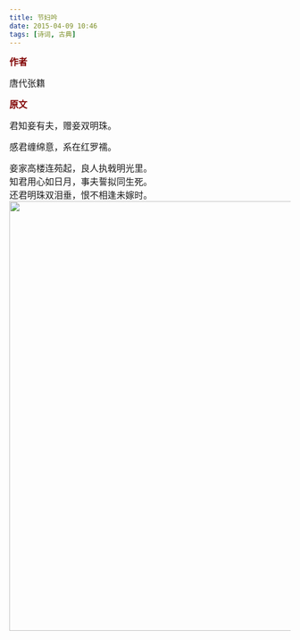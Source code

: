 ```yaml
---
title: 节妇吟
date: 2015-04-09 10:46
tags: [诗词, 古典]
---
```

<span style="color: #800000;"><strong><span style="font-size: medium;">作者</span></strong></span><span style="font-size: medium;">唐代张籍</span><span style="color: #800000;"><strong><span style="font-size: medium;">原文</span></strong></span><span style="font-size: medium;">君知妾有夫，赠妾双明珠。</span><span style="font-size: medium;">感君缠绵意，系在红罗襦。</span><div><span style="font-size: medium;">妾家高楼连苑起，良人执戟明光里。</span></div><div><span style="font-size: medium;">知君用心如日月，事夫誓拟同生死。</span></div><div><span style="font-size: medium;">还君明珠双泪垂，恨不相逢未嫁时。</span></div><div><a href="/img/9be72bd0e51e71ed0a8235e3514e12be.jpg" rel="attachment wp-att-300"><img class="aligncenter size-full wp-image-300" title="9be72bd0e51e71ed0a8235e3514e12be" src="/img/9be72bd0e51e71ed0a8235e3514e12be.jpg" alt="" width="1024" height="768" /></a></div><div></div>
